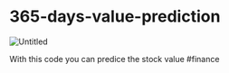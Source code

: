# 365-days-value-prediction





![Untitled](https://github.com/user-attachments/assets/ba5721ed-5703-49ea-a799-f763f603cdb7)







With this code you can predice the stock value #finance
